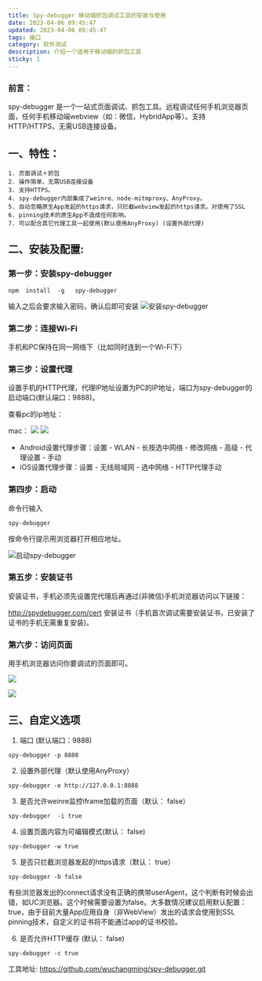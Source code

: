 ```yaml
---
title: Spy-debugger 移动端抓包调试工具的安装与使用
date: 2023-04-06 09:45:47
updated: 2023-04-06 09:45:47
tags: 接口
category: 软件测试
description: 介绍一个适用于移动端的抓包工具
sticky: 1
---
```


### 前言：

spy-debugger 是一个一站式页面调试、抓包工具。远程调试任何手机浏览器页面，任何手机移动端webview（如：微信，HybridApp等）。支持HTTP/HTTPS，无需USB连接设备。

## 一、特性：
```
1. 页面调试＋抓包
2. 操作简单，无需USB连接设备
3. 支持HTTPS。
4. spy-debugger内部集成了weinre、node-mitmproxy、AnyProxy。
5. 自动忽略原生App发起的https请求，只拦截webview发起的https请求。对使用了SSL
6. pinning技术的原生App不造成任何影响。
7. 可以配合其它代理工具一起使用(默认使用AnyProxy) (设置外部代理)
```

## 二、安装及配置:
### 第一步：安装spy-debugger
```shell
npm  install  -g   spy-debugger
```
输入之后会要求输入密码，确认后即可安装
![安装spy-debugger](https://k1ngr4m-github-1309147067.cos.ap-shanghai.myqcloud.com/img/test/%E5%AE%89%E8%A3%85spy-debugger.png)

### 第二步：连接Wi-Fi
手机和PC保持在同一网络下（比如同时连到一个Wi-Fi下）

### 第三步：设置代理
设置手机的HTTP代理，代理IP地址设置为PC的IP地址，端口为spy-debugger的启动端口(默认端口：9888)。

查看pc的ip地址：

mac：
![](https://k1ngr4m-github-1309147067.cos.ap-shanghai.myqcloud.com/img/test/mac%E6%9F%A5%E7%9C%8Bip01.png)
![](https://k1ngr4m-github-1309147067.cos.ap-shanghai.myqcloud.com/img/test/mac%E6%9F%A5%E7%9C%8Bip02.png)

- Android设置代理步骤：设置 - WLAN - 长按选中网络 - 修改网络 - 高级 - 代理设置 - 手动
- iOS设置代理步骤：设置 - 无线局域网 - 选中网络 - HTTP代理手动

### 第四步：启动
命令行输入
```shell
spy-debugger
```
按命令行提示用浏览器打开相应地址。

![启动spy-debugger](https://k1ngr4m-github-1309147067.cos.ap-shanghai.myqcloud.com/img/test/%E5%90%AF%E5%8A%A8spy-dubugger.png)

### 第五步：安装证书
安装证书，手机必须先设置完代理后再通过(非微信)手机浏览器访问以下链接：

http://spydebugger.com/cert 安装证书（手机首次调试需要安装证书，已安装了证书的手机无需重复安装)。

### 第六步：访问页面
用手机浏览器访问你要调试的页面即可。

![](https://k1ngr4m-github-1309147067.cos.ap-shanghai.myqcloud.com/img/test/spy-debugger%E9%A1%B5%E9%9D%A2%E8%B0%83%E8%AF%95%E7%95%8C%E9%9D%A2.png)

![](https://k1ngr4m-github-1309147067.cos.ap-shanghai.myqcloud.com/img/test/spy-debugger%E8%AF%B7%E6%B1%82%E6%8A%93%E5%8C%85%E7%95%8C%E9%9D%A2.png)

## 三、自定义选项
1. 端口
   (默认端口：9888)
```shell
spy-debugger -p 8888
```

2. 设置外部代理（默认使用AnyProxy）
```shell
spy-debugger -e http://127.0.0.1:8888
```

3. 是否允许weinre监控iframe加载的页面（默认： false）
```shell
spy-debugger  -i true
```

4. 设置页面内容为可编辑模式(默认： false)
```shell
spy-debugger -w true
```

5. 是否只拦截浏览器发起的https请求（默认： true）
```shell
spy-debugger -b false
```

有些浏览器发出的connect请求没有正确的携带userAgent，这个判断有时候会出错，如UC浏览器。这个时候需要设置为false。大多数情况建议启用默认配置：true，由于目前大量App应用自身（非WebView）发出的请求会使用到SSL pinning技术，自定义的证书将不能通过app的证书校验。

6. 是否允许HTTP缓存 (默认： false)
```shell
spy-debugger -c true
```

工具地址: https://github.com/wuchangming/spy-debugger.git